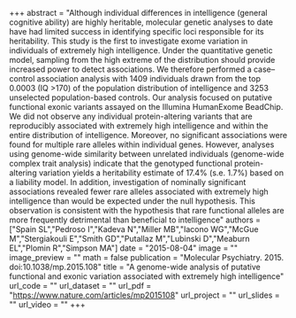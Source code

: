 +++
abstract = "Although individual differences in intelligence (general cognitive ability) are highly heritable, molecular genetic analyses to date have had limited success in identifying specific loci responsible for its heritability. This study is the first to investigate exome variation in individuals of extremely high intelligence. Under the quantitative genetic model, sampling from the high extreme of the distribution should provide increased power to detect associations. We therefore performed a case–control association analysis with 1409 individuals drawn from the top 0.0003 (IQ >170) of the population distribution of intelligence and 3253 unselected population-based controls. Our analysis focused on putative functional exonic variants assayed on the Illumina HumanExome BeadChip. We did not observe any individual protein-altering variants that are reproducibly associated with extremely high intelligence and within the entire distribution of intelligence. Moreover, no significant associations were found for multiple rare alleles within individual genes. However, analyses using genome-wide similarity between unrelated individuals (genome-wide complex trait analysis) indicate that the genotyped functional protein-altering variation yields a heritability estimate of 17.4% (s.e. 1.7%) based on a liability model. In addition, investigation of nominally significant associations revealed fewer rare alleles associated with extremely high intelligence than would be expected under the null hypothesis. This observation is consistent with the hypothesis that rare functional alleles are more frequently detrimental than beneficial to intelligence"
authors = ["Spain SL","Pedroso I","Kadeva N","Miller MB","Iacono WG","McGue M","Stergiakouli E","Smith GD","Putallaz M","Lubinski D","Meaburn EL","Plomin R","Simpson MA"]
date = "2015-08-04"
image = ""
image_preview = ""
math = false
publication = "Molecular Psychiatry. 2015. doi:10.1038/mp.2015.108"
title = "A genome-wide analysis of putative functional and exonic variation associated with extremely high intelligence" 
url_code = ""
url_dataset = ""
url_pdf = "https://www.nature.com/articles/mp2015108"
url_project = ""
url_slides = ""
url_video = ""
+++

